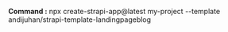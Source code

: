 **Command :** npx create-strapi-app@latest my-project --template andijuhan/strapi-template-landingpageblog
